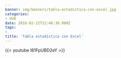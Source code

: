 ```yaml
---
banner: img/banners/tabla-estadistica-con-excel.jpg
categories:
- UVA
date: 2016-02-22T12:46:38.000Z
tags:
- 
title: 'Tabla estadística con Excel'
---
```




{{< youtube l81FpUBD2eY >}}
